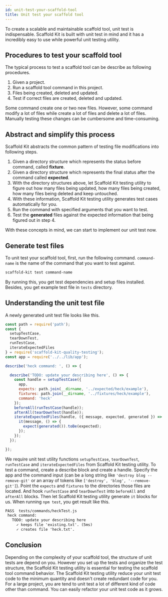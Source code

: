 ```yaml
---
id: unit-test-your-scaffold-tool
title: Unit test your scaffold tool
---
```


To create a scalable and maintainable scaffold tool, unit test is indispensable.
Scaffold Kit is built with unit test in mind and it has a incredibly easy to use
while powerful unit testing utility.

## Procedures to test your scaffold tool

The typical process to test a scaffold tool can be describe as following
procedures.

1. Given a project.
2. Run a scaffold tool command in this project.
3. Files being created, deleted and updated.
4. Test if correct files are created, deleted and updated.

Some command create one or two new files. However, some command modify a lot of
files while create a lot of files and delete a lot of files. Manually testing
these changes can be cumbersome and time-consuming.

## Abstract and simplify this process

Scaffold Kit abstracts the common pattern of testing file modifications into
following steps.

1. Given a directory structure which represents the status before command,
called **fixture**.
2. Given a directory structure which represents the final status after the
command called **expected**.
3. With the directory structures above, let Scaffold Kit testing utility to
figure out how many files being updated, how many files being created, how many
files being deleted and keep untouched.
4. With these information, Scaffold Kit testing utility generates test cases
automatically for you.
5. Run the command with specified arguments that you want to test.
6. Test the **generated** files against the expected information that being
figured out in step 4.

With these concepts in mind, we can start to implement our unit test now.

## Generate test files

To unit test your scaffold tool, first, run the following command.
`command-name` is the name of the command that you want to test against.

```bash
scaffold-kit test command-name
```

By running this, you get test dependencies and setup files installed. Besides,
you get example test file in `tests` directory.

## Understanding the unit test file

A newly generated unit test file looks like this.

```js
const path = require('path');
const {
  setupTestCase,
  tearDownTest,
  runTestCase,
  iterateExpectedFiles
} = require('scaffold-kit-quality-testing');
const app = require('../../lib/app');

describe('heck command: ', () => {

  describe('TODO: update your describing here', () => {
    const handle = setupTestCase({
      app,
      expects: path.join(__dirname, '../expected/heck/example'),
      fixtures: path.join(__dirname, '../fixtures/heck/example'),
      command: 'heck'
    });
    beforeAll(runTestCase(handle));
    afterAll(tearDownTest(handle));
    iterateExpectedFiles(handle, ({ message, expected, generated }) => {
      it(message, () => {
        expect(generated()).toBe(expected);
      });
    });
  });

});
```

We require unit test utility functions `setupTestCase`, `tearDownTest`,
`runTestCase` and `iterateExpectedFiles` from Scaffold Kit testing utility. To
test a command, create a describe block and create a handle. Specify the app
and the command input (can be a long string like `'destroy blog --remove-git'`
or an array of tokens like `['destroy', 'blog', '--remove-git']`). Point the
`expects` and `fixtures` to the directories those files are located. And hook
`runTestCase` and `tearDownTest` into `beforeAll` and `afterAll` blocks. Then
let Scaffold Kit testing utility generate `it` blocks for us. When running
`npm test`, you get result like this.

```txt
PASS  tests/commands/heckTest.js
 heck command:
   TODO: update your describing here
     ✓ keeps file 'existing.txt'. (5ms)
     ✓ creates file 'heck.txt'.
```

## Conclusion

Depending on the complexity of your scaffold tool, the structure of unit tests
are depend on you. However you set up the tests and organize the test structure,
the Scaffold Kit testing utility is essential for testing the scaffold tool
command behavior. The Scaffold Kit testing utility reduce your unit test code to
the minimum quantity and doesn't create redundant code for you. For a large
project, you are tend to unit test a lot of different kind of code other than
command. You can easily refactor your unit test code as it grows.
